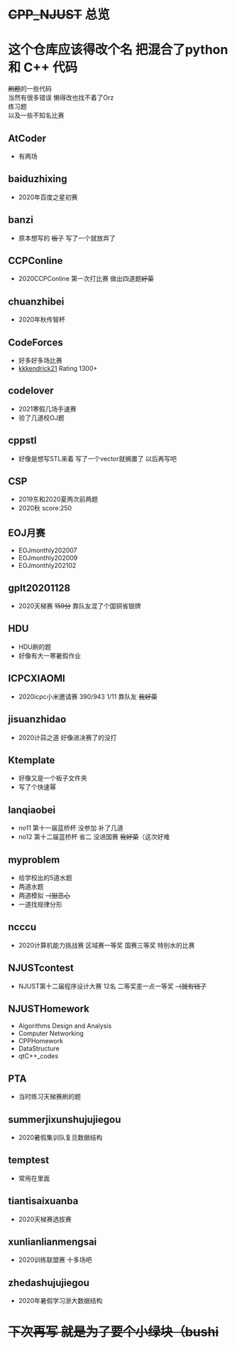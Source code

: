 # ~~CPP_NJUST~~ 总览
# 这个仓库应该得改个名 把混合了python 和 C++ 代码
~~刷题~~的一些代码
<br>
当然有很多错误 懒得改也找不着了Orz
<br>
练习题
<br>
以及一些不知名比赛
## AtCoder
+ 有两场
## baiduzhixing
+ 2020年百度之星初赛
## banzi
+ 原本想写的 ~~板子~~  写了一个就放弃了
## CCPConline
+ 2020CCPConline 第一次打比赛 做出四道题~~好菜~~
## chuanzhibei
+ 2020年秋传智杯
## CodeForces
+ 好多好多场比赛
+ [kkkendrick21](https://codeforces.com/profile/kkkendrick21) Rating 1300+
## codelover
+ 2021寒假几场手速赛
+ 验了几道校OJ题
## cppstl
+ 好像是想写STL来着 写了一个vector就搁置了 以后再写吧
## CSP
+ 2019东和2020夏两次前两题
+ 2020秋 score:250
## EOJ月赛
+ EOJmonthly202007
+ EOJmonthly202009
+ EOJmonthly202102
## gplt20201128
+ 2020天梯赛 ~~159分~~ 靠队友混了个国铜省银牌
## HDU
+ HDU刷的题
+ 好像有大一寒暑假作业
## ICPCXIAOMI
+ 2020icpc小米邀请赛 390/943 1/11 靠队友 ~~我好菜~~
## jisuanzhidao
+ 2020计蒜之道 好像进决赛了的没打
## Ktemplate
+ 好像又是一个板子文件夹
+ 写了个快速幂
## lanqiaobei
+ no11 第十一届蓝桥杯 没参加 补了几道
+ no12 第十二届蓝桥杯 省二 没进国赛 ~~我好菜~~（这次好难
## myproblem
+ 给学校出的5道水题 
+ 两道水题
+ 两道模拟 ~~（挺恶心~~
+ 一道找规律分形
## ncccu
+ 2020计算机能力挑战赛 区域赛一等奖 国赛三等奖 特别水的比赛
## NJUSTcontest
+ NJUST第十二届程序设计大赛 12名 二等奖差一点一等奖 ~~（就有钱了~~
## NJUSTHomework
+ Algorithms Design and Analysis
+ Computer Networking
+ CPPHomework
+ DataStructure
+ qtC++_codes
## PTA
+ 当时练习天梯赛刷的题
## summerjixunshujujiegou
+ 2020暑假集训队复旦数据结构
## temptest
+ 常用在里面
## tiantisaixuanba
+ 2020天梯赛选拔赛
## xunlianlianmengsai
+ 2020训练联盟赛 十多场吧
## zhedashujujiegou
+ 2020年暑假学习浙大数据结构
# ~~下次再写 就是为了要个小绿块（bushi~~